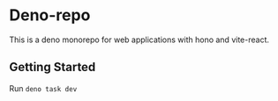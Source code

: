 # Deno-repo

This is a deno monorepo for web applications with hono and vite-react.

## Getting Started

Run `deno task dev`